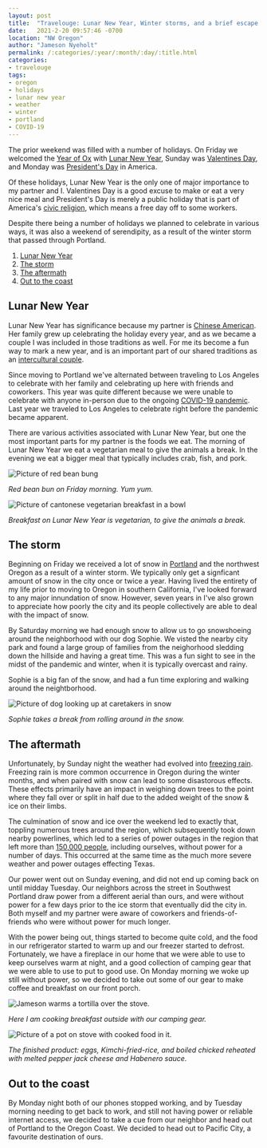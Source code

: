 ```yaml
---
layout: post
title:  "Travelouge: Lunar New Year, Winter storms, and a brief escape from Portland"
date:   2021-2-20 09:57:46 -0700
location: "NW Oregon"
author: "Jameson Nyeholt"
permalink: /:categories/:year/:month/:day/:title.html
categories:
- travelouge
tags:
- oregon
- holidays
- lunar new year
- weather
- winter
- portland
- COVID-19
---
```


The prior weekend was filled with a number of holidays.  On Friday we welcomed the [Year of Ox](https://en.wikipedia.org/wiki/Ox_(zodiac)) with [Lunar New Year](https://en.wikipedia.org/wiki/Lunar_New_Year), Sunday was [Valentines Day](https://en.wikipedia.org/wiki/Valentine%27s_Day), and Monday was [President's Day](https://en.wikipedia.org/wiki/Washington%27s_Birthday) in America.

Of these holidays, Lunar New Year is the only one of major importance to my partner and I.  Valentines Day is a good excuse to make or eat a very nice meal and President's Day is merely a public holiday that is part of America's [civic religion](https://en.wikipedia.org/wiki/Civil_religion), which means a free day off to some workers.

Despite there being a number of holidays we planned to celebrate in various ways, it was also a weekend of serendipity, as a result of the winter storm that passed through Portland.

1. [Lunar New Year](#Lunar-New-Year)
2. [The storm](#the-storm)
3. [The aftermath](#the-aftermath)
4. [Out to the coast](#the-storm)

## Lunar New Year

Lunar New Year has significance because my partner is [Chinese American](https://en.wikipedia.org/wiki/Chinese_Americans).  Her family grew up celebrating the holiday every year, and as we became a couple I was included in those traditions as well.  For me its become a fun way to mark a new year, and is an important part of our shared traditions as an [intercultural couple](https://en.wikipedia.org/wiki/Interracial_marriage).

Since moving to Portland we've alternated between traveling to Los Angeles to celebrate with her family and celebrating up here with friends and coworkers.  This year was quite different because we were unable to celebrate with anyone in-person due to the ongoing [COVID-19 pandemic](https://en.wikipedia.org/wiki/COVID-19_pandemic).  Last year we traveled to Los Angeles to celebrate right before the pandemic became apparent.

There are various activities associated with Lunar New Year, but one the most important parts for my partner is the foods we eat.  The morning of Lunar New Year we eat a vegetarian meal to give the animals a break.  In the evening we eat a bigger meal that typically includes crab, fish, and pork.

![Picture of red bean bung](/assets/img/posts/2020/bun.jpeg)

*Red bean bun on Friday morning.  Yum yum.*

![Picture of cantonese vegetarian breakfast in a bowl](/assets/img/posts/2020/lunar-breakfast.jpeg)

*Breakfast on Lunar New Year is vegetarian, to give the animals a break.*

## The storm

Beginning on Friday we received a lot of snow in [Portland](https://en.wikipedia.org/wiki/Portland,_Oregon) and the northwest Oregon as a result of a winter storm.  We typically only get a signficant amount of snow in the city once or twice a year.  Having lived the entirety of my life prior to moving to Oregon in southern California,  I've looked forward to any major innundation of snow.  However, seven years in I've also grown to appreciate how poorly the city and its people collectively are able to deal with the impact of snow.

By Saturday morning we had enough snow to allow us to go snowshoeing around the neighborhood with our dog Sophie.  We visted the nearby city park and found a large group of families from the neighorhood sledding down the hillside and having a great time.  This was a fun sight to see in the midst of the pandemic and winter, when it is typically overcast and rainy.

Sophie is a big fan of the snow, and had a fun time exploring and walking around the neightborhood.

![Picture of dog looking up at caretakers in snow](/assets/img/posts/2020/snophie.JPG)

*Sophie takes a break from rolling around in the snow.*

## The aftermath

Unfortunately, by Sunday night the weather had evolved into [freezing rain](https://en.wikipedia.org/wiki/Freezing_rain).  Freezing rain is more common occurrence in Oregon during the winter months, and when paired with snow can lead to some disastorous effects.  These effects primarily have an impact in weighing down trees to the point where they fall over or split in half due to the added weight of the snow & ice on their limbs.  

The culmination of snow and ice over the weekend led to exactly that, toppling numerous trees around the region, which subsequently took down nearby powerlines, which led to a series of power outages in the region that left more than [150,000 people](https://apnews.com/article/portland-power-outages-oregon-fd52ad7b5b7e4d693ab58428f7bc1c3c), including ourselves, without power for a number of days.  This occurred at the same time as the much more severe weather and power outages effecting Texas.

Our power went out on Sunday evening, and did not end up coming back on until midday Tuesday.  Our neighbors across the street in Southwest Portland draw power from a different aerial than ours, and were without power for a few days prior to the ice storm that eventually did the city in.  Both myself and my partner were aware of coworkers and friends-of-friends who were without power for much longer. 

With the power being out, things started to become quite cold, and the food in our refrigerator started to warm up and our freezer started to defrost.  Fortunately, we have a fireplace in our home that we were able to use to keep ourselves warm at night, and a good collection of camping gear that we were able to use to put to good use.  On Monday morning we woke up still without power, so we decided to take out some of our gear to make coffee and breakfast on our front porch.

![Jameson warms a tortilla over the stove.](/assets/img/posts/2020/snowpeak.jpeg)

*Here I am cooking breakfast outside with our camping gear.*

![Picture of a pot on stove with cooked food in it.](/assets/img/posts/2020/burritos.jpeg)

*The finished product: eggs, Kimchi-fried-rice, and boiled chicked reheated with melted pepper jack cheese and Habenero sauce.*

## Out to the coast

By Monday night both of our phones stopped working, and by Tuesday morning needing to get back to work, and still not having power or reliable internet access, we decided to take a cue from our neighbor and head out of Portland to the Oregon Coast.  We decided to head out to Pacific City, a favourite destination of ours.

